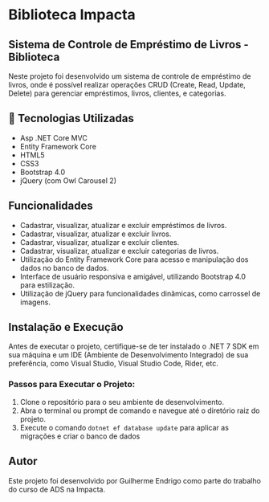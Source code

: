 # Biblioteca Impacta

## Sistema de Controle de Empréstimo de Livros - Biblioteca

Neste projeto foi desenvolvido um sistema de controle de empréstimo de livros, onde é possível realizar operações CRUD (Create, Read, Update, Delete) para gerenciar empréstimos, livros, clientes, e categorias.

## 🚀 Tecnologias Utilizadas

- Asp .NET Core MVC
- Entity Framework Core
- HTML5
- CSS3
- Bootstrap 4.0
- jQuery (com Owl Carousel 2)

## Funcionalidades

- Cadastrar, visualizar, atualizar e excluir empréstimos de livros.
- Cadastrar, visualizar, atualizar e excluir livros.
- Cadastrar, visualizar, atualizar e excluir clientes.
- Cadastrar, visualizar, atualizar e excluir categorias de livros.
- Utilização do Entity Framework Core para acesso e manipulação dos dados no banco de dados.
- Interface de usuário responsiva e amigável, utilizando Bootstrap 4.0 para estilização.
- Utilização de jQuery para funcionalidades dinâmicas, como carrossel de imagens.

## Instalação e Execução

Antes de executar o projeto, certifique-se de ter instalado o .NET 7 SDK em sua máquina e um IDE (Ambiente de Desenvolvimento Integrado) de sua preferência, como Visual Studio, Visual Studio Code, Rider, etc.

### Passos para Executar o Projeto:

1. Clone o repositório para o seu ambiente de desenvolvimento.
2. Abra o terminal ou prompt de comando e navegue até o diretório raiz do projeto.
3. Execute o comando `dotnet ef database update` para aplicar as migrações e criar o banco de dados

## Autor

Este projeto foi desenvolvido por Guilherme Endrigo como parte do trabalho do curso de ADS na Impacta.

